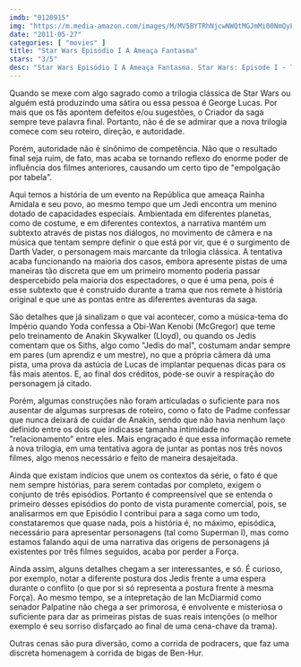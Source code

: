 ```yaml
---
imdb: "0120915"
img: "https://m.media-amazon.com/images/M/MV5BYTRhNjcwNWQtMGJmMi00NmQyLWE2YzItODVmMTdjNWI0ZDA2XkEyXkFqcGdeQXVyNTAyODkwOQ@@._V1_SX101_CR0,0,101,150_.jpg"
date: "2011-05-27"
categories: [ "movies" ]
title: "Star Wars Episódio I A Ameaça Fantasma"
stars: "3/5"
desc: "Star Wars Episódio I A Ameaça Fantasma. Star Wars: Episode I - The Phantom Menace (USA, 1999). Dirigido por George Lucas. Escrito por George Lucas. Com Liam Neeson, Ewan McGregor, Natalie Portman, Jake Lloyd, Ian McDiarmid, Pernilla August, Oliver Ford Davies, Hugh Quarshie, Ahmed Best."
---
```

Quando se mexe com algo sagrado como a trilogia clássica de Star Wars ou alguém está produzindo uma sátira ou essa pessoa é George Lucas. Por mais que os fãs apontem defeitos e/ou sugestões, o Criador da saga sempre teve palavra final. Portanto, não é de se admirar que a nova trilogia comece com seu roteiro, direção, e autoridade.

Porém, autoridade não é sinônimo de competência. Não que o resultado final seja ruim, de fato, mas acaba se tornando reflexo do enorme poder de influência dos filmes anteriores, causando um certo tipo de "empolgação por tabela".

Aqui temos a história de um evento na República que ameaça Rainha Amidala e seu povo, ao mesmo tempo que um Jedi encontra um menino dotado de capacidades especiais. Ambientada em diferentes planetas, como de costume, e em diferentes contextos, a narrativa mantém um subtexto através de pistas nos diálogos, no movimento de câmera e na música que tentam sempre definir o que está por vir, que é o surgimento de Darth Vader, o personagem mais marcante da trilogia clássica. A tentativa acaba funcionando na maioria dos casos, embora apresente pistas de uma maneiras tão discreta que em um primeiro momento poderia passar despercebido pela maioria dos espectadores, o que é uma pena, pois é esse subtexto que é construído durante a trama que nos remete à história original e que une as pontas entre as diferentes aventuras da saga.

São detalhes que já sinalizam o que vai acontecer, como a música-tema do Império quando Yoda confessa a Obi-Wan Kenobi (McGregor) que teme pelo treinamento de Anakin Skywalker (Lloyd), ou quando os Jedis comentam que os Siths, algo como "Jedis do mal", costumam andar sempre em pares (um aprendiz e um mestre), no que a própria câmera dá uma pista, uma prova da astúcia de Lucas de implantar pequenas dicas para os fãs mais atentos. E, ao final dos créditos, pode-se ouvir a respiração do personagem já citado.

Porém, algumas construções não foram articuladas o suficiente para nos ausentar de algumas surpresas de roteiro, como o fato de Padme confessar que nunca deixará de cuidar de Anakin, sendo que não havia nenhum laço definido entre os dois que indicasse tamanha intimidade no "relacionamento" entre eles. Mais engraçado é que essa informação remete à nova trilogia, em uma tentativa agora de juntar as pontas nos três novos filmes, algo menos necessário e feito de maneira desajeitada.

Ainda que existam indícios que unem os contextos da série, o fato é que nem sempre histórias, para serem contadas por completo, exigem o conjunto de três episódios. Portanto é compreensível que se entenda o primeiro desses episódios do ponto de vista puramente comercial, pois, se analisarmos em que Episódio I contribui para a saga como um todo, constataremos que quase nada, pois a história é, no máximo, episódica, necessário para apresentar personagens (tal como Superman I), mas como estamos falando aqui de uma narrativa das origens de personagens já existentes por três filmes seguidos, acaba por perder a Força.

Ainda assim, alguns detalhes chegam a ser interessantes, e só. É curioso, por exemplo, notar a diferente postura dos Jedis frente a uma espera durante o conflito (o que por si só representa a postura frente à mesma Força). Ao mesmo tempo, se a intepretação de Ian McDiarmid como senador Palpatine não chega a ser primorosa, é envolvente e misteriosa o suficiente para dar as primeiras pistas de suas reais intenções (o melhor exemplo é seu sorriso disfarçado ao final de uma cena-chave da trama).

Outras cenas são pura diversão, como a corrida de podracers, que faz uma discreta homenagem à corrida de bigas de Ben-Hur.
